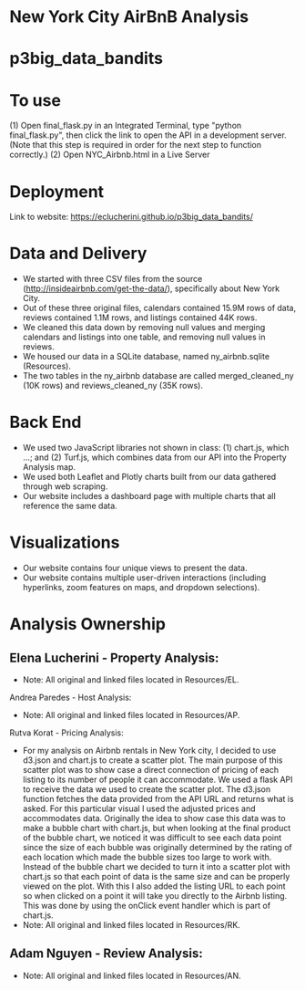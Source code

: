 # New York City AirBnB Analysis
# p3big_data_bandits

# To use
(1) Open final_flask.py in an Integrated Terminal, type "python final_flask.py", then click the link to open the API in a development server. (Note that this step is required in order for the next step to function correctly.)
(2) Open NYC_Airbnb.html in a Live Server

# Deployment
Link to website: https://eclucherini.github.io/p3big_data_bandits/

# Data and Delivery
- We started with three CSV files from the source (http://insideairbnb.com/get-the-data/), specifically about New York City.
- Out of these three original files, calendars contained 15.9M rows of data, reviews contained 1.1M rows, and listings contained 44K rows.
- We cleaned this data down by removing null values and merging calendars and listings into one table, and removing null values in reviews. 
- We housed our data in a SQLite database, named ny_airbnb.sqlite (Resources).
- The two tables in the ny_airbnb database are called merged_cleaned_ny (10K rows) and reviews_cleaned_ny (35K rows).

# Back End
- We used two JavaScript libraries not shown in class: (1) chart.js, which ...; and (2) Turf.js, which combines data from our API into the Property Analysis map.
- We used both Leaflet and Plotly charts built from our data gathered through web scraping.
- Our website includes a dashboard page with multiple charts that all reference the same data.

# Visualizations 
- Our website contains four unique views to present the data. 
- Our website contains multiple user-driven interactions (including hyperlinks, zoom features on maps, and dropdown selections). 

# Analysis Ownership
Elena Lucherini - Property Analysis:
- 
- Note: All original and linked files located in Resources/EL.

Andrea Paredes - Host Analysis:
- Note: All original and linked files located in Resources/AP.

Rutva Korat - Pricing Analysis:
- For my analysis on Airbnb rentals in New York city, I decided to use d3.json and chart.js to create a scatter plot. The main purpose of this scatter plot was to show case a direct connection of pricing of each listing to its number of people it can accommodate. We used a flask API to receive the data we used to create the scatter plot. The d3.json function fetches the data provided from the API URL and returns what is asked. For this particular visual I used the adjusted prices and accommodates data. Originally the idea to show case this data was to make a bubble chart with chart.js, but when looking at the final product of the bubble chart, we noticed it was difficult to see each data point since the size of each bubble was originally determined by the rating of each location which made the bubble sizes too large to work with. Instead of the bubble chart we decided to turn it into a scatter plot with chart.js so that each point of data is the same size and can be properly viewed on the plot. With this I also added the listing URL to each point so when clicked on a point it will take you directly to the Airbnb listing.
This was done by using the onClick event handler which is part of chart.js.
- Note: All original and linked files located in Resources/RK.

Adam Nguyen - Review Analysis: 
-
- Note: All original and linked files located in Resources/AN. 
